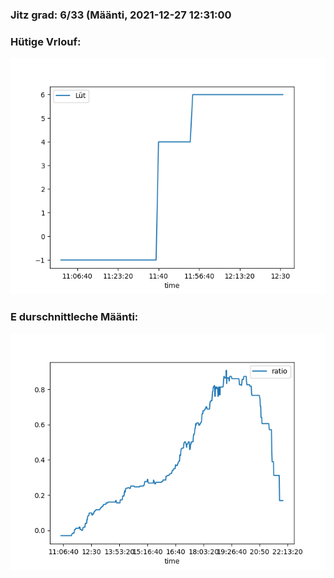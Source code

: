 ### Jitz grad: 6/33 (Määnti, 2021-12-27 12:31:00

### Hütige Vrlouf:
![Graph](Today.png)

### E durschnittleche Määnti:
![Graph](Määnti.png)